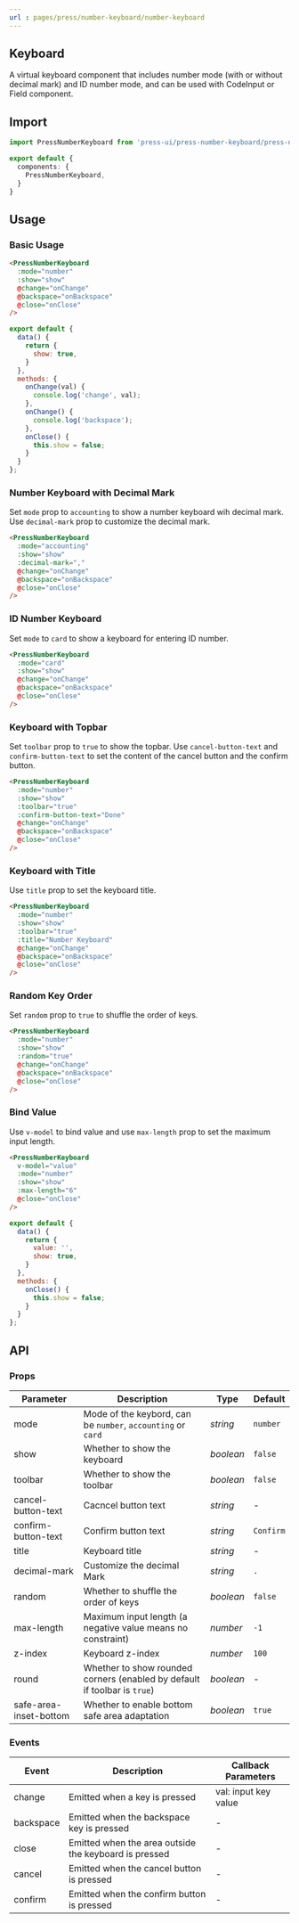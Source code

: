 ```yaml
---
url : pages/press/number-keyboard/number-keyboard
---
```


## Keyboard

A virtual keyboard component that includes number mode (with or without decimal mark) and ID number mode, and can be used with CodeInput or Field component.

## Import

```ts
import PressNumberKeyboard from 'press-ui/press-number-keyboard/press-number-keyboard';

export default {
  components: {
    PressNumberKeyboard,
  }
}
```

## Usage

### Basic Usage

```html
<PressNumberKeyboard
  :mode="number"
  :show="show"
  @change="onChange"
  @backspace="onBackspace"
  @close="onClose"
/>
```

```js
export default {
  data() {
    return {
      show: true,
    }
  },
  methods: {
    onChange(val) {
      console.log('change', val);
    },
    onChange() {
      console.log('backspace');
    },
    onClose() {
      this.show = false;
    }
  }
};
```

### Number Keyboard with Decimal Mark

Set `mode` prop to `accounting` to show a number keyboard wih decimal mark. Use `decimal-mark` prop to customize the decimal mark.

```html
<PressNumberKeyboard
  :mode="accounting"
  :show="show"
  :decimal-mark=","
  @change="onChange"
  @backspace="onBackspace"
  @close="onClose"
/>
```

### ID Number Keyboard 

Set `mode` to `card` to show a keyboard for entering ID number.

```html
<PressNumberKeyboard
  :mode="card"
  :show="show"
  @change="onChange"
  @backspace="onBackspace"
  @close="onClose"
/>
```

### Keyboard with Topbar

Set `toolbar` prop to `true` to show the topbar. Use `cancel-button-text` and `confirm-button-text` to set the content of the cancel button and the confirm button.

```html
<PressNumberKeyboard
  :mode="number"
  :show="show"
  :toolbar="true"
  :confirm-button-text="Done"
  @change="onChange"
  @backspace="onBackspace"
  @close="onClose"
/>
```

### Keyboard with Title

Use `title` prop to set the keyboard title.

```html
<PressNumberKeyboard
  :mode="number"
  :show="show"
  :toolbar="true"
  :title="Number Keyboard"
  @change="onChange"
  @backspace="onBackspace"
  @close="onClose"
/>
```

### Random Key Order

Set `random` prop to `true` to shuffle the order of keys.

```html
<PressNumberKeyboard
  :mode="number"
  :show="show"
  :random="true"
  @change="onChange"
  @backspace="onBackspace"
  @close="onClose"
/>
```

### Bind Value

Use `v-model` to bind value and use `max-length` prop to set the maximum input length.

```html
<PressNumberKeyboard
  v-model="value"
  :mode="number"
  :show="show"
  :max-length="6"
  @close="onClose"
/>
```

```js
export default {
  data() {
    return {
      value: '',
      show: true,
    }
  },
  methods: {
    onClose() {
      this.show = false;
    }
  }
};
```

## API

### Props

| Parameter              | Description                                                               | Type      | Default   |
| ---------------------- | ------------------------------------------------------------------------- | --------- | --------- |
| mode                   | Mode of the keybord, can be `number`, `accounting` or `card`              | _string_  | `number`  |
| show                   | Whether to show the keyboard                                              | _boolean_ | `false`   |
| toolbar                | Whether to show the toolbar                                               | _boolean_ | `false`   |
| cancel-button-text     | Cacncel button text                                                       | _string_  | -         |
| confirm-button-text    | Confirm button text                                                       | _string_  | `Confirm` |
| title                  | Keyboard title                                                            | _string_  | -         |
| decimal-mark           | Customize the decimal Mark                                                | _string_  | `.`       |
| random                 | Whether to shuffle the order of keys                                      | _boolean_ | `false`   |
| max-length             | Maximum input length (a negative value means no constraint)               | _number_  | `-1`      |
| z-index                | Keyboard z-index                                                          | _number_  | `100`     |
| round                  | Whether to show rounded corners (enabled by default if toolbar is `true`) | _boolean_ | -         |
| safe-area-inset-bottom | Whether to enable bottom safe area adaptation                             | _boolean_ | `true`    |

### Events

| Event     | Description                                           | Callback Parameters  |
| --------- | ----------------------------------------------------- | -------------------- |
| change    | Emitted when a key is pressed                         | val: input key value |
| backspace | Emitted when the backspace key is pressed             | -                    |
| close     | Emitted when the area outside the keyboard is pressed | -                    |
| cancel    | Emitted when the cancel button is pressed             | -                    |
| confirm   | Emitted when the confirm button is pressed            | -                    |
